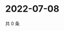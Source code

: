 # 2022-07-08

共 0 条

<!-- BEGIN WEIBO -->
<!-- 最后更新时间 Fri Jul 08 2022 01:24:09 GMT+0800 (China Standard Time) -->

<!-- END WEIBO -->
